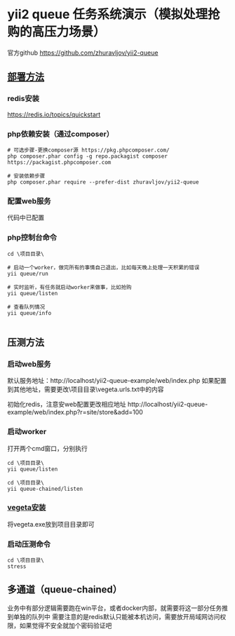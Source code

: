 yii2 queue 任务系统演示（模拟处理抢购的高压力场景）
============================

官方github https://github.com/zhuravljov/yii2-queue

## [部署方法](###)

### redis安装
https://redis.io/topics/quickstart


### php依赖安装（通过composer）

```
# 可选步骤-更换composer源 https://pkg.phpcomposer.com/ 
php composer.phar config -g repo.packagist composer https://packagist.phpcomposer.com

# 安装依赖步骤
php composer.phar require --prefer-dist zhuravljov/yii2-queue
```

### 配置web服务
代码中已配置

### php控制台命令
```
cd \项目目录\

# 启动一个worker，做完所有的事情自己退出，比如每天晚上处理一天积累的错误
yii queue/run

# 实时监听，有任务就启动worker来做事，比如抢购
yii queue/listen

# 查看队列情况
yii queue/info


```

## 压测方法

### 启动web服务
默认服务地址：http://localhost/yii2-queue-example/web/index.php
如果配置到其他地址，需要更改\项目目录\vegeta.urls.txt中的内容

初始化redis，注意安web配置更改相应地址
http://localhost/yii2-queue-example/web/index.php?r=site/store&add=100

### 启动worker
打开两个cmd窗口，分别执行
```
cd \项目目录\
yii queue/listen
```

```
cd \项目目录\
yii queue-chained/listen
```


### [vegeta安装](https://github.com/tsenart/vegeta/releases)
将vegeta.exe放到项目目录即可
### 启动压测命令
```
cd \项目目录\
stress
```

## 多通道（queue-chained）

业务中有部分逻辑需要跑在win平台，或者docker内部，就需要将这一部分任务推到单独的队列中
需要注意的是redis默认只能被本机访问，需要放开局域网访问权限，如果觉得不安全就加个密码验证吧


